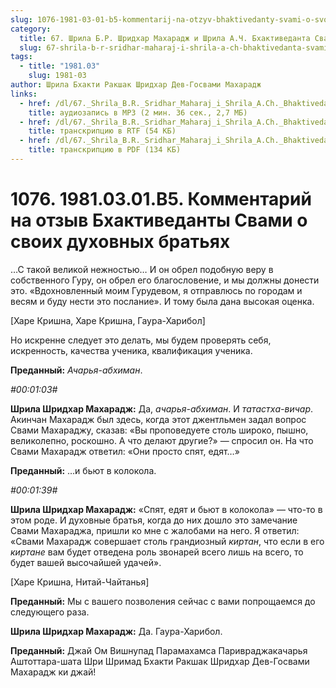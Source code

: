 ```yaml
---
slug: 1076-1981-03-01-b5-kommentarij-na-otzyv-bhaktivedanty-svami-o-svoih-duhovnyh-bratyah
category:
  title: 67. Шрила Б.Р. Шридхар Махарадж и Шрила А.Ч. Бхактиведанта Свами Прабхупада
  slug: 67-shrila-b-r-sridhar-maharaj-i-shrila-a-ch-bhaktivedanta-svami-prabhupada
tags:
  - title: "1981.03"
    slug: 1981-03
author: Шрила Бхакти Ракшак Шридхар Дев-Госвами Махарадж
links:
  - href: /dl/67._Shrila_B.R._Sridhar_Maharaj_i_Shrila_A.Ch._Bhaktivedanta_Svami_Prabhupada/1076_1981.03.01.B5_SridharMj_Kommentariy_na_otzyv_Bhaktivedanty_Svami_o_svoih_duhovnyh_bratyah.mp3
    title: аудиозапись в MP3 (2 мин. 36 сек., 2,7 МБ)
  - href: /dl/67._Shrila_B.R._Sridhar_Maharaj_i_Shrila_A.Ch._Bhaktivedanta_Svami_Prabhupada/1076_1981.03.01.B5_SridharMj_Kommentariy_na_otzyv_Bhaktivedanty_Svami_o_svoih_duhovnyh_bratyah.rtf
    title: транскрипцию в RTF (54 КБ)
  - href: /dl/67._Shrila_B.R._Sridhar_Maharaj_i_Shrila_A.Ch._Bhaktivedanta_Svami_Prabhupada/1076_1981.03.01.B5_SridharMj_Kommentariy_na_otzyv_Bhaktivedanty_Svami_o_svoih_duhovnyh_bratyah.pdf
    title: транскрипцию в PDF (134 КБ)
---
```


# 1076. 1981.03.01.B5. Комментарий на отзыв Бхактиведанты Свами о своих духовных братьях

…С такой великой нежностью… И он обрел подобную веру в собственного Гуру, он обрел его благословение, и мы должны донести это. «Вдохновленный моим Гурудевом, я отправлюсь по городам и весям и буду нести это послание». И тому была дана высокая оценка.

[Харе Кришна, Харе Кришна, Гаура-Харибол]

Но искренне следует это делать, мы будем проверять себя, искренность, качества ученика, квалификация ученика.

**Преданный:** *Ачарья-абхиман*.

*#00:01:03#*

**Шрила Шридхар Махарадж:** Да, *ачарья-абхиман*. И *татастха-вичар*. Акинчан Махарадж был здесь, когда этот джентльмен задал вопрос Свами Махараджу, сказав: «Вы проповедуете столь широко, пышно, великолепно, роскошно. А что делают другие?» — спросил он. На что Свами Махарадж ответил: «Они просто спят, едят…»

**Преданный:** …и бьют в колокола.

*#00:01:39#*

**Шрила Шридхар Махарадж:** «Спят, едят и бьют в колокола» — что-то в этом роде. И духовные братья, когда до них дошло это замечание Свами Махараджа, пришли ко мне с жалобами на него. Я ответил: «Свами Махарадж совершает столь грандиозный *киртан*, что если в его *киртане* вам будет отведена роль звонарей всего лишь на всего, то будет вашей высочайшей удачей».

[Харе Кришна, Нитай-Чайтанья]

**Преданный:** Мы с вашего позволения сейчас с вами попрощаемся до следующего раза.

**Шрила Шридхар Махарадж:** Да. Гаура-Харибол.

**Преданный:** Джай Ом Вишнупад Парамахамса Паривраджакачарья Аштоттара-шата Шри Шримад Бхакти Ракшак Шридхар Дев-Госвами Махарадж ки джай!

